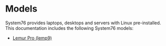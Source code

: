 # Models

System76 provides laptops, desktops and servers with Linux pre-installed.
This documentation includes the following System76 models:
- [Lemur Pro (lemp9)](lemp9/README.md)
